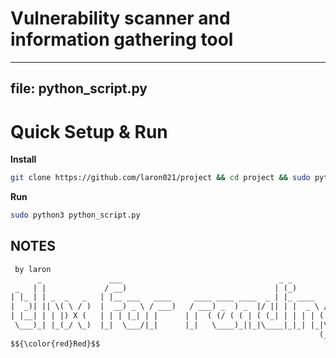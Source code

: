 # Vulnerability scanner and information gathering tool


---
file: python_script.py
---

# Quick Setup & Run
**Install**
```bash
git clone https://github.com/laron021/project && cd project && sudo python3 python_script.py
```
**Run**
```bash
sudo python3 python_script.py
```


## NOTES
```diff
 by laron
      _               ___                                   _ _             
 _   | |             / __)                                 | (_)            
| |_ | | _  _   _   | |__ ___   ____     ____ ____ ____  _ | |_ ____   ____ 
|  _)| || \( \ / )  |  __) _ \ / ___)   / ___) _  ) _  |/ || | |  _ \ / _  |
| |__| | | |) X (   | | | |_| | |      | |  ( (/ ( ( | ( (_| | | | | ( ( | |
 \___)_| |_(_/ \_)  |_|  \___/|_|      |_|   \____)_||_|\____|_|_| |_|\_|| |
                                                                     (_____| 
$${\color{red}Red}$$                                                                     
```



